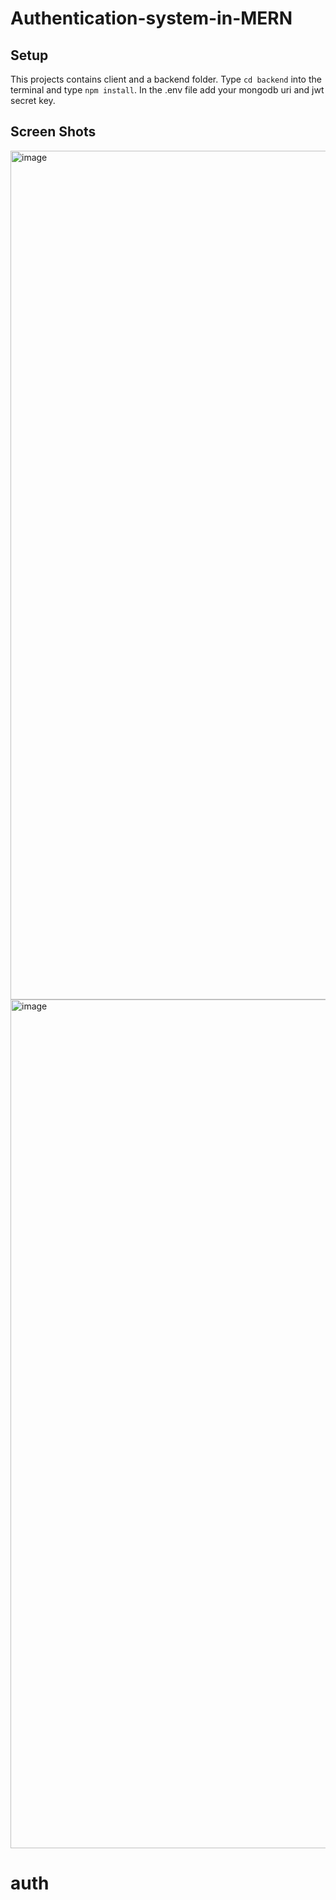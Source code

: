 # Authentication-system-in-MERN

## Setup 
This projects contains client and a backend folder. Type `cd backend` into the terminal and type `npm install`. In the .env file add your mongodb uri and jwt secret key. 

## Screen Shots

<img width="1358" alt="image" src="https://github.com/LalitKumar234/Authentication-system-in-MERN/assets/64685787/9be482ef-f869-460b-8d9c-c6e84e2fadb4">
<img width="1358" alt="image" src="https://github.com/LalitKumar234/Authentication-system-in-MERN/assets/64685787/cebfa2f9-508b-4890-a424-de166c9621cc">

# auth
